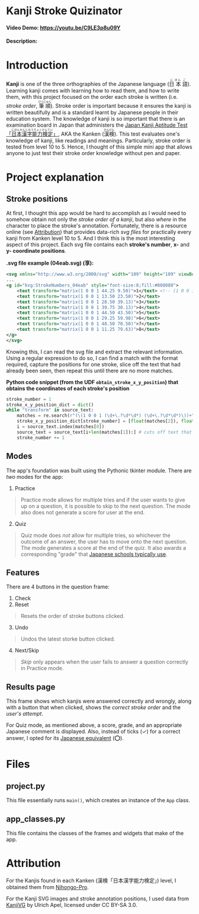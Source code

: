 # Kanji Stroke Quizinator
#### Video Demo: https://youtu.be/C9LE3p8u09Y
#### Description:
# Introduction
**Kanji** is one of the three orthographies of the Japanese language (<ruby><rb>日</rb><rt>に</rt> <rb>本</rb><rt>ほん</rt> <rb>語</rb><rt>ご</rt></ruby>). Learning kanji comes with learning how to read them, and how to write them, with this project focused on the order each stroke is written (i.e. *stroke order*, <ruby><rb>筆順</rb><rt>ひつじゅん</rt></ruby>). Stroke order is important because it ensures the kanji is written beautifully and is a standard learnt by Japanese people in their education system. The knowledge of kanji is so important that there is an examination board in Japan that administers the [Japan Kanji Aptitude Test「<ruby><rb>日本漢字能力検定</rb><rt>にほんかんじのうりょくけんてい</rt></ruby>」](https://www.kanken.or.jp/kanken/), AKA the Kanken (<ruby><rb>漢検</rb><rt>かんけん</rt></ruby>). This test evaluates one's knowledge of kanji, like readings and meanings. Particularly, stroke order is tested from level 10 to 5. Hence, I thought of this simple mini app that allows anyone to just test their stroke order knowledge without pen and paper.

# Project explanation
## Stroke positions
At first, I thought this app would be hard to accomplish as I would need to somehow obtain not only the *stroke order of a kanji*, but also *where* in the character to place the stroke's annotation. Fortunately, there is a resource online (see [Attribution](#attribution)) that provides data-rich *svg files* for practically every kanji from Kanken level 10 to 5. And I think this is the most interesting aspect of this project. Each svg file contains each **stroke's number**, **x-** and **y- coordinate positions**.

**.svg file example (04eab.svg) (享):**
```svg
<svg xmlns="http://www.w3.org/2000/svg" width="109" height="109" viewBox="0 0 109 109">
...
<g id="kvg:StrokeNumbers_04eab" style="font-size:8;fill:#808080">
	<text transform="matrix(1 0 0 1 44.25 9.50)">1</text> <!-- (1 0 0 1 44.25 9.50) is an example of the match the re is looking for-->
	<text transform="matrix(1 0 0 1 13.50 23.50)">2</text>
	<text transform="matrix(1 0 0 1 28.50 39.13)">3</text>
	<text transform="matrix(1 0 0 1 39.75 30.13)">4</text>
	<text transform="matrix(1 0 0 1 44.50 43.50)">5</text>
	<text transform="matrix(1 0 0 1 29.25 59.98)">6</text>
	<text transform="matrix(1 0 0 1 48.50 70.50)">7</text>
	<text transform="matrix(1 0 0 1 11.25 79.63)">8</text>
</g>
</svg>
```

Knowing this, I can read the svg file and extract the relevant information. Using a regular expression to do so, I can find a match with the format required, capture the positions for one stroke, slice off the text that had already been seen, then repeat this until there are no more matches.

**Python code snippet (from the UDF ```obtain_stroke_x_y_position```) that obtains the coordinates of each stroke's position**
```py
stroke_number = 1
stroke_x_y_position_dict = dict()
while "transform" in source_text:
    matches = re.search(r"(\(1 0 0 1 (\d+\.?\d*\d*) (\d+\.?\d*\d*)\))+", source_text)
    stroke_x_y_position_dict[stroke_number] = [float(matches[2]), float(matches[3])] # x-, y- coordinates
    i = source_text.index(matches[0])
    source_text = source_text[i+len(matches[1]):] # cuts off text that a match has been found previously
    stroke_number += 1
```

## Modes
The app's foundation was built using the Pythonic tkinter module. There are *two* modes for the app:
1. Practice
> Practice mode allows for multiple tries and if the user wants to give up on a question, it is possible to skip to the next question. The mode also does not generate a score for user at the end.
2. Quiz
> Quiz mode does *not* allow for multiple tries, so whichever the outcome of an answer, the user has to move onto the next question. The mode generates a score at the end of the quiz. It also awards a corresponding "grade" that [Japanese schools typically use](https://en.wikipedia.org/wiki/Academic_grading_in_Japan).

## Features
There are 4 buttons in the question frame:
1. Check
2. Reset
> Resets the order of stroke buttons clicked.
3. Undo
> Undos the latest storke button clicked.
4. Next/Skip
> *Skip* only appears when the user fails to answer a question correctly in Practice mode.

## Results page
This frame shows which kanjis were answered correctly and wrongly, along with a button that when clicked, shows the *correct stroke order* and the *user's attempt*.

For Quiz mode, as mentioned above, a score, grade, and an appropriate Japanese comment is displayed. Also, instead of ticks (✓) for a correct answer, I opted for its [Japanese equivalent](https://en.wikipedia.org/wiki/O_mark) (⭕️).

# Files
## project.py
This file essentially runs ```main()```, which creates an instance of the ```App``` class.

## app_classes.py
This file contains the classes of the frames and widgets that make of the app.

# Attribution
For the Kanjis found in each Kanken (漢検「日本漢字能力検定」) level, I obtained them from [Nihongo-Pro](https://www.nihongo-pro.com/kanji-pal/list/kanken).

For the Kanji SVG images and stroke annotation positions, I used data from [KanjiVG](https://kanjivg.tagaini.net/) by Ulrich Apel, licensed under CC BY-SA 3.0.